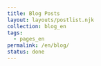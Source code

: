 ```yaml
---
title: Blog Posts
layout: layouts/postlist.njk
collection: blog_en
tags: 
  - pages_en
permalink: /en/blog/
status: done
---
```

